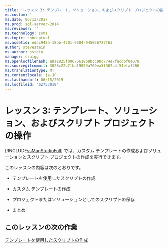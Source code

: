 ```yaml
---
title: 'レッスン 3: テンプレート、ソリューション、およびスクリプト プロジェクトの操作 |Microsoft Docs'
ms.custom: ''
ms.date: 06/13/2017
ms.prod: sql-server-2014
ms.reviewer: ''
ms.technology: ssms
ms.topic: conceptual
ms.assetid: edac948a-18bb-4301-9504-945056727f63
author: stevestein
ms.author: sstein
manager: craigg
ms.openlocfilehash: a8a1825f00676618b9bcc98c774e7facd6f0e078
ms.sourcegitcommit: 3026c22b7fba19059a769ea5f367c4f51efaf286
ms.translationtype: MT
ms.contentlocale: ja-JP
ms.lasthandoff: 06/15/2019
ms.locfileid: "62753019"
---
```

# <a name="lesson-3-working-with-templates-solutions-and-script-projects"></a>レッスン 3: テンプレート、ソリューション、およびスクリプト プロジェクトの操作
  [!INCLUDE[ssManStudioFull](../../includes/ssmanstudiofull-md.md)] では、カスタム テンプレートの作成およびソリューションとスクリプト プロジェクトの作成を実行できます。  
  
 このレッスンの内容は次のとおりです。  
  
-   テンプレートを使用したスクリプトの作成  
  
-   カスタム テンプレートの作成  
  
-   プロジェクトまたはソリューションとしてのスクリプトの保存  
  
-   まとめ  
  
## <a name="next-task-in-lesson"></a>このレッスンの次の作業  
 [テンプレートを使用したスクリプトの作成](lesson-3-1-create-scripts-using-templates.md)  
  
  
